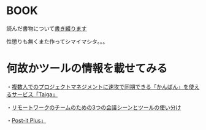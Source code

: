BOOK
====

読んだ書物について[書き綴ります](https://github.com/kou-ishizaki/BOOK/wiki/読んだ書物について綴ります)

性懲りも無くまた作ってシマイマシタ。。。

何故かツールの情報を載せてみる
====

・[複数人でのプロジェクトマネジメントに速攻で同期できる「かんばん」を使えるサービス「Taiga」](http://gigazine.net/news/20141015-taiga-io/)

・[リモートワークのチームのための3つの会議シーンとツールの使い分け](http://kuranuki.sonicgarden.jp/2014/10/sgmeeting.html)

・[Post-it Plus」](http://gigazine.net/news/20140929-post-it-plus/)
